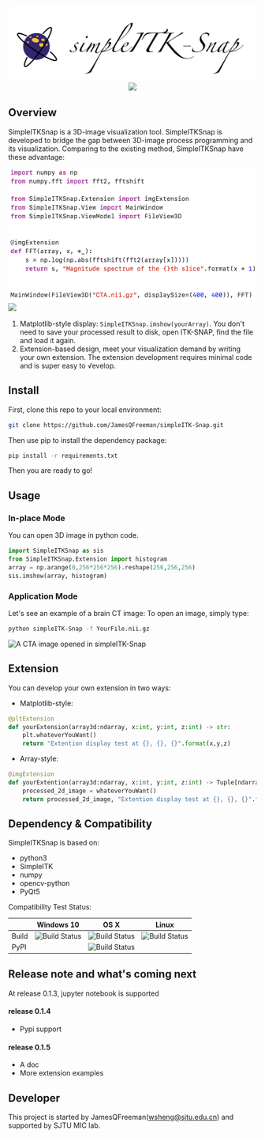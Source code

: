<div align="center">
  <img width="700px" src="logo.png">
  <br/>
  <img src="https://img.shields.io/badge/Version-0.1.3--alpha-brightgreen">
</div>


## Overview
SimpleITKSnap is a 3D-image visualization tool. SimpleITKSnap is developed to bridge the gap between 3D-image process
programming and its visualization. Comparing to the existing method, SimpleITKSnap have these advantage:

<img src="demoCode.png" height="270px"></a>  <img src="demo.gif" height="270px">

1. Matplotlib-style display: ```SimpleITKSnap.imshow(yourArray)```. 
You don't need to save your processed result to disk, open ITK-SNAP, find the file and load it again.
2. Extension-based design, meet your visualization demand by writing your own extension. 
The extension development requires minimal code and is super easy to √evelop.


## Install
First, clone this repo to your local environment:

```bash
git clone https://github.com/JamesQFreeman/simpleITK-Snap.git
```

Then use pip to install the dependency package:

```bash
pip install -r requirements.txt
```

Then you are ready to go!

## Usage

### In-place Mode
You can open 3D image in python code.
```python
import SimpleITKSnap as sis
from SimpleITKSnap.Extension import histogram
array = np.arange(0,256*256*256).reshape(256,256,256)
sis.imshow(array, histogram)
```

### Application Mode
Let's see an example of a brain CT image:
To open an image, simply type:
```bash
python simpleITK-Snap -f YourFile.nii.gz
```

![A CTA image opened in simpleITK-Snap](./demo.gif)

## Extension
You can develop your own extension in two ways:
- Matplotlib-style:
```python
@pltExtension
def yourExtension(array3d:ndarray, x:int, y:int, z:int) -> str:
    plt.whateverYouWant()
    return "Extention display test at {}, {}, {}".format(x,y,z)
```

- Array-style:
```python
@imgExtension
def yourExtention(array3d:ndarray, x:int, y:int, z:int) -> Tuple[ndarray,str]:
    processed_2d_image = whateverYouWant()
    return processed_2d_image, "Extention display test at {}, {}, {}".format(x,y,z)
```

## Dependency & Compatibility

SimpleITKSnap is based on:
- python3
- SimpleITK
- numpy
- opencv-python
- PyQt5

Compatibility Test Status:

|       | Windows 10  | OS X | Linux |
|-------|-------------|------|-------|
| Build | ![Build Status](https://img.shields.io/badge/Build-Pass-green) | ![Build Status](https://img.shields.io/badge/Build-Pass-green) | ![Build Status](https://img.shields.io/badge/Build-Pass-green) |
| PyPI  |                                                                | ![Build Status](https://img.shields.io/badge/Build-Pass-green) |                                                                |

## Release note and what's coming next

At release 0.1.3, jupyter notebook is supported
#### release 0.1.4
- Pypi support

#### release 0.1.5
- A doc
- More extension examples

## Developer
This project is started by JamesQFreeman(wsheng@sjtu.edu.cn) and supported by SJTU MIC lab. 
